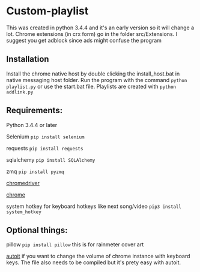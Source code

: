 # Custom-playlist

This was created in python 3.4.4 and it's an early version so it will change a lot. Chrome extensions (in crx form) go in the folder src/Extensions. I suggest you get adblock since ads might confuse the program

## Installation

Install the chrome native host by double clicking the install_host.bat in native messaging host folder. Run the program with the command `python playlist.py` or use the start.bat file. Playlists are created with `python addlink.py` 

## Requirements:

Python 3.4.4 or later

Selenium `pip install selenium`

requests `pip install requests`

sqlalchemy `pip install SQLAlchemy`

zmq `pip install pyzmq`

[chromedriver](https://sites.google.com/a/chromium.org/chromedriver/)

[chrome](https://www.google.com/chrome/browser/desktop/index.html)

system hotkey for keyboard hotkeys like next song/video `pip3 install system_hotkey`


## Optional things:

pillow `pip install pillow` this is for rainmeter cover art

[autoit](https://www.autoitscript.com/site/) if you want to change the volume of chrome instance with keyboard keys. The file also needs to be compiled but it's prety easy with autoit.
